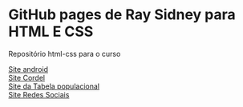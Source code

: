 # GitHub pages de Ray Sidney para HTML E CSS
 Repositório html-css para o curso

<a href="https://raysidney.github.io/html-css/01Cordel/index.html" target="_blank">Site android</a>  <br>
<a href="https://raysidney.github.io/html-css/02siteandroid/index.html" target="_blank">Site Cordel</a> <br>
<a href="https://raysidney.github.io/html-css/exercicio/ex023/tabelaestados.html" target="_blank">Site da Tabela populacional</a><br>
<a href="https://raysidney.github.io/html-css/04Redes/index.html" target="_blank">Site Redes Sociais</a><br>
